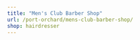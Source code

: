 ```yaml
---
title: "Men's Club Barber Shop"
url: /port-orchard/mens-club-barber-shop/
shop: hairdresser
---
```

